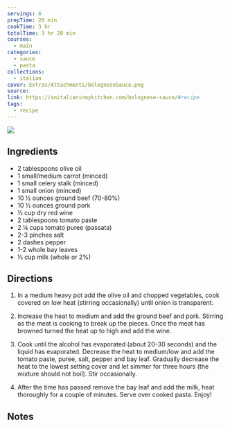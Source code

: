 ```yaml
---
servings: 6
prepTime: 20 min
cookTime: 3 hr
totalTime: 3 hr 20 min
courses:
  - main
categories:
  - sauce
  - pasta
collections:
  - italian
cover: Extras/Attachments/bologneseSauce.png
source:
link: https://anitalianinmykitchen.com/bolognese-sauce/#recipe
tags:
  - recipe
---
```


![](Extras/Attachments/bologneseSauce.png)


## Ingredients

- 2 tablespoons olive oil
- 1 small/medium carrot (minced)
- 1 small celery stalk (minced)
- 1 small onion (minced)
- 10 ½ ounces ground beef (70-80%)
- 10 ½ ounces ground pork
- ½ cup dry red wine
- 2 tablespoons tomato paste
- 2 ¼ cups tomato puree (passata)
- 2-3 pinches salt
- 2 dashes pepper
- 1-2 whole bay leaves
- ⅓ cup milk (whole or 2%)


## Directions

1. In a medium heavy pot add the olive oil and chopped vegetables, cook covered on low heat (stirring occasionally) until onion is transparent.

2. Increase the heat to medium and add the ground beef and pork. Stirring as the meat is cooking to break up the pieces. Once the meat has browned turned the heat up to high and add the wine.

3. Cook until the alcohol has evaporated (about 20-30 seconds) and the liquid has evaporated. Decrease the heat to medium/low and add the tomato paste, puree, salt, pepper and bay leaf. Gradually decrease the heat to the lowest setting cover and let simmer for three hours (the mixture should not boil). Stir occasionally.

4. After the time has passed remove the bay leaf and add the milk, heat thoroughly for a couple of minutes. Serve over cooked pasta. Enjoy!


## Notes
